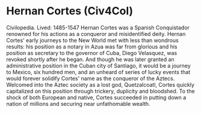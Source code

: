# Hernan Cortes (Civ4Col)

Civilopedia.
Lived: 1485-1547
Hernan Cortes was a Spanish Conquistador renowned for his actions as a conqueror and misidentified deity. Hernan Cortes' early journeys to the New World met with less than wondrous results: his position as a notary in Azua was far from glorious and his position as secretary to the governor of Cuba, Diego Velasquez, was revoked shortly after he began. And though he was later granted an administrative position in the Cuban city of Santiago, it would be a journey to Mexico, six hundred men, and an unheard of series of lucky events that would forever solidify Cortes' name as the conqueror of the Aztecs. Welcomed into the Aztec society as a lost god, Quetzalcoatl, Cortes quickly capitalized on this position through trickery, duplicity and bloodshed. To the shock of both European and native, Cortes succeeded in putting down a nation of millions and securing near unfathomable wealth.
